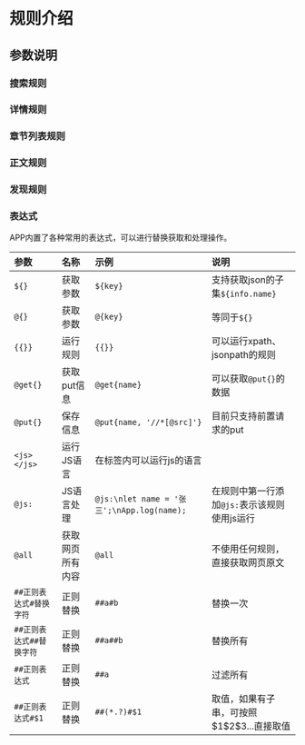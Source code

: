 # 规则介绍

## 参数说明

### 搜索规则

### 详情规则

### 章节列表规则

### 正文规则

### 发现规则

### 表达式

APP内置了各种常用的表达式，可以进行替换获取和处理操作。

| 参数 | 名称 | 示例 | 说明 |
|:---|:---|:---|:---|
| `${}` | 获取参数 | `${key}` | 支持获取json的子集`${info.name}` |
| `@{}` | 获取参数 | `@{key}` | 等同于`${}` |
| `{{}}` | 运行规则 | `{{}}` |可以运行xpath、jsonpath的规则 |
| `@get{}` | 获取put信息 | `@get{name}` | 可以获取`@put{}`的数据 |
| `@put{}` | 保存信息 | `@put{name, '//*[@src]'}` | 目前只支持前置请求的put |
| `<js></js>` | 运行JS语言 | 在标签内可以运行js的语言 |
| `@js:` | JS语言处理 | `@js:\nlet name = '张三';\nApp.log(name);` | 在规则中第一行添加`@js:`表示该规则使用js运行 |
| `@all` | 获取网页所有内容 | `@all` | 不使用任何规则，直接获取网页原文 |
| `##正则表达式#替换字符` | 正则替换 | `##a#b` | 替换一次 |
| `##正则表达式##替换字符` | 正则替换 | `##a##b` | 替换所有 |
| `##正则表达式` | 正则替换 | `##a` | 过滤所有 |
| `##正则表达式#$1` | 正则替换 | `##(*.?)#$1` | 取值，如果有子串，可按照$1\$2\$3...直接取值 |
